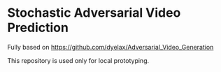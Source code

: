 # Stochastic Adversarial Video Prediction


Fully based on https://github.com/dyelax/Adversarial_Video_Generation

This repository is used only for local prototyping. 
